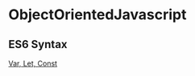 # ObjectOrientedJavascript

## ES6 Syntax

[Var, Let, Const](https://dev.to/sarah_chima/var-let-and-const--whats-the-difference-69e)
